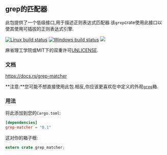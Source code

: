 ## grep的匹配器

此包提供了一个低级接口,用于描述正则表达式匹配器.该`grep`crate使用此接口以使其使用可插拔的正则表达式引擎.

[![Linux build status](https://api.travis-ci.org/BurntSushi/ripgrep.svg)](https://travis-ci.org/BurntSushi/ripgrep)
[![Windows build status](https://ci.appveyor.com/api/projects/status/github/BurntSushi/ripgrep?svg=true)](https://ci.appveyor.com/project/BurntSushi/ripgrep)
[![](https://img.shields.io/crates/v/grep-matcher.svg)](https://crates.io/crates/grep-matcher)

麻省理工学院或MIT下的双重许可[UNLICENSE](http://unlicense.org).

### 文档

<https://docs.rs/grep-matcher>

**注意:**您可能不想直接使用此包.相反,你应该更喜欢在中定义的外观[`grep`](https://docs.rs/grep)箱.

### 用法

将此添加到您的`Cargo.toml`:

```toml
[dependencies]
grep-matcher = "0.1"
```

这对你的箱子根:

```rust
extern crate grep_matcher;
```
